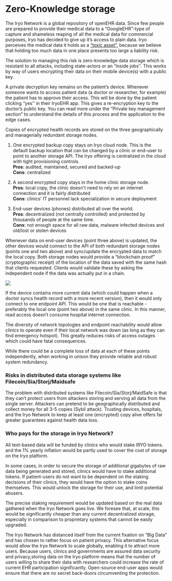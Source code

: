 # **Zero-Knowledge storage**

  
The Iryo Network is a global repository of openEHR data. Since few people are prepared to provide their medical data to a “GoogleEHR”-type of capture and shameless reaping of all the medical data for commercial purposes, Iryo has decided to give up it’s access to plain data. Iryo perceives the medical data it holds as a [“toxic asset”](https://www.gitbook.com/book/iryo/whitepaper/edit#), because we believe that holding too much data in one place presents too large a liability risk.

The solution to managing this risk is zero-knowledge data storage which is resistant to all attacks, including state-actors or an “inside jobs’’. This works by way of users encrypting their data on their mobile device\(s\) with a public key.

A private decryption key remains on the patient’s device. Whenever someone wants to access patient data \(a doctor or researcher, for example\) the patient has to approve their access. This will be done by the patient clicking “yes’’ in their IryoEHR app. This gives a re-encryption key to the doctor’s public key. You can read more under the “Private key management section” to understand the details of this process and the application to the edge cases.

Copies of encrypted health records are stored on the three geographically and managerially redundant storage nodes.

1. One encrypted backup copy stays on Iryo cloud node. This is the default backup location that can be changed by a clinic or end-user to point to another storage API. The Iryo offering is centralized in the cloud with tight provisioning controls.  
   **Pros**: audited, maintained, secured and backed-up  
   **Cons**: centralized

2. A second encrypted copy stays in the home clinic storage node.  
   **Pros**: local copy, the clinic doesn't need to rely on an internet connection and it is fairly distributed  
   **Cons**: clinics’ IT personnel lack specialization in secure deployment

3. End-user devices \(phones\) distributed all over the world.  
   **Pros**: decentralized \(not centrally controlled\) and protected by thousands of people at the same time.  
   **Cons**: not enough space for all raw data, malware infected devices and old/lost or stolen devices

Whenever data on end-user devices \(point three above\) is updated, the other devices would connect to the API of both redundant storage nodes \(points one and two above\) and sync/update the encrypted data to match the local copy. Both storage nodes would provide a “blockchain proof” \(cryptographic receipt\) of the location of the data saved with the same hash that clients requested. Clients would validate these by asking the independent node if the data was actually put in a chain.

  


![](https://lh4.googleusercontent.com/eQQqCqs6b7em5Rq80l-y7Esxivm3lV2In6jZL9idgMPJcBj3wbgw1YLG-LfgkQQZD9zDSMuIc-cnZeXc5i3aPV6zIG8ViT3SdEzD8SlPfK94ty0GH1a02uDjmVPVt6yHcOPawLIn)

If the device contains more current data \(which could happen when a doctor syncs health record with a more recent version\), then it would only connect to one endpoint API. This would be one that is reachable - preferably the local one \(point two above\) in the same clinic. In this manner, read access doesn’t consume hospital internet connection.

The diversity of network topologies and endpoint reachability would allow clinics to operate even if their local network was down \(as long as they can find emergency hotspot\). This greatly reduces risks of access outages which could have fatal consequences.

While there could be a complete loss of data at each of these points independently, when working in unison they provide reliable and robust system redundancy.



### **Risks in distributed data storage systems like Filecoin/Sia/Storj/Maidsafe**

The problem with distributed systems like Filecoin/Sia/Storj/MaidSafe is that they can’t protect users from attackers storing and serving all data from the single server. Attackers can pretend to be geographically distributed and collect money for all 3-5 copies \(Sybil attack\). Trusting devices, hospitals, and the Iryo Network to keep at least one \(encrypted\) copy alive offers far greater guarantees against health data loss.



### **Who pays for the storage in Iryo Network?**

All text-based data will be funded by clinics who would stake IRYO tokens. and the 1% yearly inflation would be partly used to cover the cost of storage on the Iryo platform.

In some cases, in order to secure the storage of additional gigabytes of raw data being generated and stored, clinics would have to stake additional tokens. If patient-users do not want to be dependent on the staking decisions of their clinics, they would have the option to stake coins themselves. This would unlock the storage for their use, and limit potential abusers. 

The precise staking requirement would be updated based on the real data gathered when the Iryo Network goes live. We foresee that, at scale, this would be significantly cheaper than any current decentralized storage, especially in comparison to proprietary systems that cannot be easily upgraded.

The Iryo Network has distanced itself from the current fixation on “Big Data” and has chosen to rather focus on patient privacy. This alternative focus would allow the Iryo Network to scale globally, enabling it to attract more users. Because users, clinics and governments are assured data security and privacy,storing data on the Iryo platform means that the number of users willing to share their data with researchers could increase the rate of current EHR participation significantly. Open-source end-user apps would ensure that there are no secret back-doors circumventing the protection.

  


